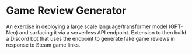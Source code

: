 # Game Review Generator

An exercise in deploying a large scale language/transformer model (GPT-Neo) and surfacing it via a serverless API endpoint.  Extension to then build a Discord bot that uses the endpoint to generate fake game reviews in response to Steam game links.
